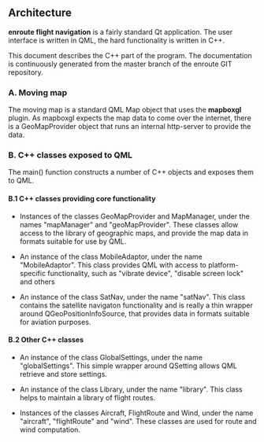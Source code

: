 ## Architecture

**enroute flight navigation** is a fairly standard Qt application. The user interface is written in QML, the hard functionality is written in C++.

This document describes the C++ part of the program.  The documentation is continuously generated from the master branch of the enroute GIT repository.

### A. Moving map

The moving map is a standard QML Map object that uses the **mapboxgl** plugin. As mapboxgl expects the map data to come over the internet, there is a GeoMapProvider object that runs an internal http-server to provide the data.

### B. C++ classes exposed to QML

The main() function constructs a number of C++ objects and exposes them to QML.

#### B.1 C++ classes providing core functionality

- Instances of the classes GeoMapProvider and MapManager, under the names "mapManager" and "geoMapProvider". These classes allow access to the library of geographic maps, and provide the map data in formats suitable for use by QML.

- An instance of the class MobileAdaptor, under the name "MobileAdaptor". This class provides QML with access to platform-specific functionality, such as "vibrate device", "disable screen lock" and others

- An instance of the class SatNav, under the name "satNav". This class contains the satellite navigaton functionality and is really a thin wrapper around QGeoPositionInfoSource, that provides data in formats suitable for aviation purposes.

#### B.2 Other C++ classes

- An instance of the class GlobalSettings, under the name "globalSettings". This simple wrapper around QSetting allows QML retrieve and store settings.

- An instance of the class Library, under the name "library". This class helps to maintain a library of flight routes.

- Instances of the classes Aircraft, FlightRoute and Wind, under the name "aircraft", "flightRoute" and "wind". These classes are used for route and wind computation.






